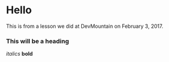 # Hello


This is from a lesson we did at DevMountain on February 3, 2017.

### This will be a heading


_italics_
**bold**
